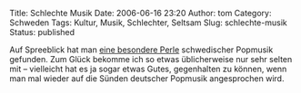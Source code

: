 Title: Schlechte Musik
Date: 2006-06-16 23:20
Author: tom
Category: Schweden
Tags: Kultur, Musik, Schlechter, Seltsam
Slug: schlechte-musik
Status: published

Auf Spreeblick hat man [eine besondere
Perle](http://www.spreeblick.com/2006/06/16/annabot/) schwedischer
Popmusik gefunden. Zum Glück bekomme ich so etwas üblicherweise nur sehr
selten mit – vielleicht hat es ja sogar etwas Gutes, gegenhalten zu
können, wenn man mal wieder auf die Sünden deutscher Popmusik
angesprochen wird.

